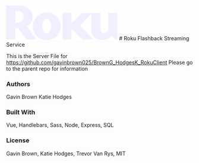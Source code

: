 <img src="roku-logo.png" width="300px">
# Roku Flashback Streaming Service

This is the Server File for https://github.com/gavinbrown025/BrownG_HodgesK_RokuClient
Please go to the parent repo for information

### Authors

Gavin Brown
Katie Hodges

### Built With

Vue, Handlebars, Sass, Node, Express, SQL

### License

Gavin Brown, Katie Hodges, Trevor Van Rys, MIT
